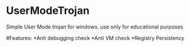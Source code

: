 # UserModeTrojan
Simple User Mode trojan for windows. use only for educational purposes

#Features:
*Anti debugging check
*Anti VM check
*Registry Persistency
